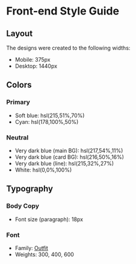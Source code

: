 # Front-end Style Guide

## Layout

The designs were created to the following widths:

- Mobile: 375px
- Desktop: 1440px

## Colors

### Primary

- Soft blue: hsl(215,51%,70%)
- Cyan: hsl(178,100%,50%)

### Neutral

- Very dark blue (main BG): hsl(217,54%,11%)
- Very dark blue (card BG): hsl(216,50%,16%)
- Very dark blue (line): hsl(215,32%,27%)
- White: hsl(0,0%,100%)

## Typography

### Body Copy

- Font size (paragraph): 18px

### Font

- Family: [Outfit](https://fonts.google.com/specimen/Outfit)
- Weights: 300, 400, 600
